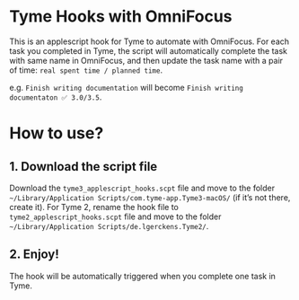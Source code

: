 # Tyme Hooks with OmniFocus
This is an applescript hook for Tyme to automate with OmniFocus. For each task you completed in Tyme, the script will automatically complete the task with same name in OmniFocus, and then update the task name with a pair of time: `real spent time / planned time`.

e.g. `Finish writing documentation` will become `Finish writing documentaton ✅ 3.0/3.5`.

# How to use?

## 1. Download the script file
Download the `tyme3_applescript_hooks.scpt` file and move to the folder `~/Library/Application Scripts/com.tyme-app.Tyme3-macOS/` (if it’s not there, create it).
For Tyme 2, rename the hook file to `tyme2_applescript_hooks.scpt` file and move to the folder `~/Library/Application Scripts/de.lgerckens.Tyme2/`.

## 2. Enjoy!
The hook will be automatically triggered when you complete one task in Tyme.
